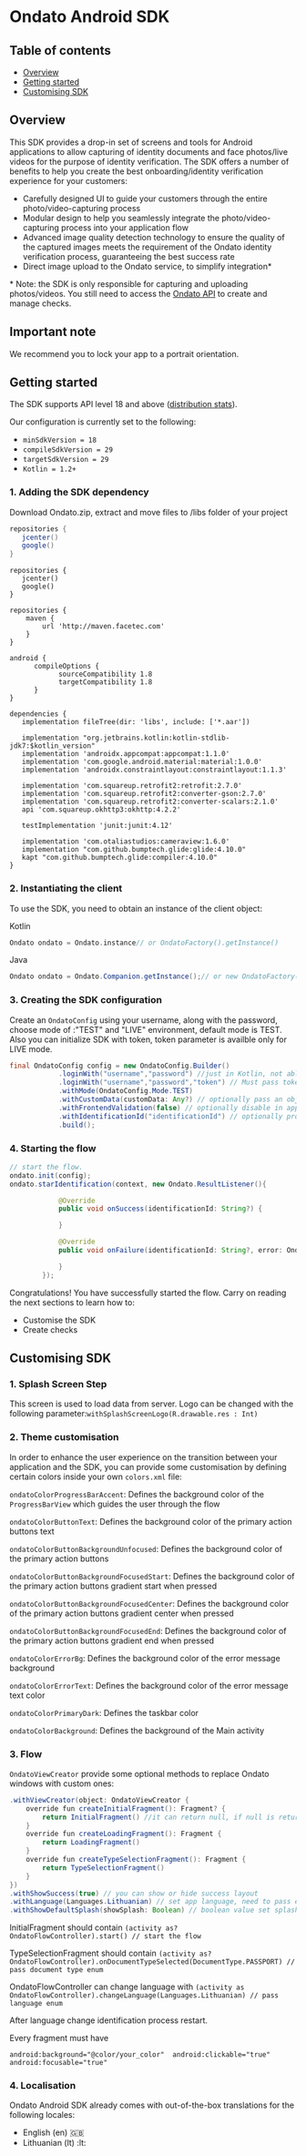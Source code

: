 # Ondato Android SDK

## Table of contents

* [Overview](#overview)
* [Getting started](#getting-started)
* [Customising SDK](#customising-sdk)

## Overview

This SDK provides a drop-in set of screens and tools for Android applications to allow capturing of identity documents and face photos/live videos for the purpose of identity verification. The SDK offers a number of benefits to help you create the best onboarding/identity verification experience for your customers:

- Carefully designed UI to guide your customers through the entire photo/video-capturing process
- Modular design to help you seamlessly integrate the photo/video-capturing process into your application flow
- Advanced image quality detection technology to ensure the quality of the captured images meets the requirement of the Ondato identity verification process, guaranteeing the best success rate
- Direct image upload to the Ondato service, to simplify integration\*

\* Note: the SDK is only responsible for capturing and uploading photos/videos. You still need to access the [Ondato API](https://api.ondato.com/verifid/index.html) to create and manage checks.

## Important note

We recommend you to lock your app to a portrait orientation.

## Getting started


The SDK supports API level 18 and above ([distribution stats](https://developer.android.com/about/dashboards/index.html)).

Our configuration is currently set to the following:

- `minSdkVersion = 18`
- `compileSdkVersion = 29`
- `targetSdkVersion = 29`
- `Kotlin = 1.2+`

### 1. Adding the SDK dependency

Download Ondato.zip, extract and move files to /libs folder of your project

```gradle
repositories {
   jcenter()
   google()
}
```

```app-gradle
repositories {
   jcenter()
   google()
}

repositories {
    maven {
        url 'http://maven.facetec.com'
    }
}

android {
      compileOptions {
            sourceCompatibility 1.8
            targetCompatibility 1.8
      }
}
            
dependencies {
   implementation fileTree(dir: 'libs', include: ['*.aar'])

   implementation "org.jetbrains.kotlin:kotlin-stdlib-jdk7:$kotlin_version"
   implementation 'androidx.appcompat:appcompat:1.1.0'
   implementation 'com.google.android.material:material:1.0.0'
   implementation 'androidx.constraintlayout:constraintlayout:1.1.3'
   
   implementation 'com.squareup.retrofit2:retrofit:2.7.0'
   implementation 'com.squareup.retrofit2:converter-gson:2.7.0'
   implementation 'com.squareup.retrofit2:converter-scalars:2.1.0'
   api 'com.squareup.okhttp3:okhttp:4.2.2'
   
   testImplementation 'junit:junit:4.12'
   
   implementation 'com.otaliastudios:cameraview:1.6.0'
   implementation "com.github.bumptech.glide:glide:4.10.0"
   kapt "com.github.bumptech.glide:compiler:4.10.0"
}
```

### 2. Instantiating the client

To use the SDK, you need to obtain an instance of the client object:

Kotlin 

``` kotlin
Ondato ondato = Ondato.instance// or OndatoFactory().getInstance()
```

Java

``` java
Ondato ondato = Ondato.Companion.getInstance();// or new OndatoFactory().getInstance();
```


### 3. Creating the SDK configuration

Create an `OndatoConfig` using your username, along with the password, choose mode of :"TEST" and "LIVE" environment, default mode is TEST. Also you can initialize SDK with token, token parameter is availble only for LIVE mode.

``` java
final OndatoConfig config = new OndatoConfig.Builder()
            .loginWith("username","password") //just in Kotlin, not able to use in JAVA. 
            .loginWith("username","password","token") // Must pass token parameter in JAVA, token can be null.
            .withMode(OndatoConfig.Mode.TEST)
            .withCustomData(customData: Any?) // optionally pass an object as a customData parameter
            .withFrontendValidation(false) // optionally disable in app validations
            .withIdentificationId("identificationId") // optionally provide identificationId value
            .build();
```

### 4. Starting the flow

``` java
// start the flow.
ondato.init(config);
ondato.starIdentification(context, new Ondato.ResultListener(){

            @Override
            public void onSuccess(identificationId: String?) {

            }

            @Override
            public void onFailure(identificationId: String?, error: OndatoError) {

            }
        });
```

Congratulations! You have successfully started the flow. Carry on reading the next sections to learn how to:

- Customise the SDK
- Create checks

## Customising SDK

### 1. Splash Screen Step
This screen is used to load data from server. Logo can be changed with the following parameter:`withSplashScreenLogo(R.drawable.res : Int)`


### 2. Theme customisation

In order to enhance the user experience on the transition between your application and the SDK, you can provide some customisation by defining certain colors inside your own `colors.xml` file:
    
`ondatoColorProgressBarAccent`: Defines the background color of the `ProgressBarView` which guides the user through the flow

`ondatoColorButtonText`: Defines the background color of the primary action buttons text

`ondatoColorButtonBackgroundUnfocused`: Defines the background color of the primary action buttons

`ondatoColorButtonBackgroundFocusedStart`: Defines the background color of the primary action buttons gradient start when pressed

`ondatoColorButtonBackgroundFocusedCenter`: Defines the background color of the primary action buttons gradient center when pressed

`ondatoColorButtonBackgroundFocusedEnd`: Defines the background color of the primary action buttons gradient end when pressed

`ondatoColorErrorBg`: Defines the background color of the error message background

`ondatoColorErrorText`: Defines the background color of the error message text color

`ondatoColorPrimaryDark`: Defines the taskbar color

`ondatoColorBackground`: Defines the background of the Main activity

### 3. Flow
`OndatoViewCreator` provide some optional methods to replace Ondato windows with custom ones: 
``` java
.withViewCreator(object: OndatoViewCreator {
    override fun createInitialFragment(): Fragment? {
        return InitialFragment() //it can return null, if null is returned, start layout is not shown
    }
    override fun createLoadingFragment(): Fragment {
        return LoadingFragment()
    }
    override fun createTypeSelectionFragment(): Fragment {
        return TypeSelectionFragment()
    }
})
.withShowSuccess(true) // you can show or hide success layout
.withLanguage(Languages.Lithuanian) // set app language, need to pass enum
.withShowDefaultSplash(showSplash: Boolean) // boolean value set splash screen visibility
```

InitialFragment should contain 
`(activity as? OndatoFlowController).start() // start the flow`

TypeSelectionFragment should contain
`(activity as? OndatoFlowController).onDocumentTypeSelected(DocumentType.PASSPORT) // pass document type enum`

OndatoFlowController can change language with 
`(activity as OndatoFlowController).changeLanguage(Languages.Lithuanian) // pass language enum`

After language change identification process restart.

Every fragment must have

`
android:background="@color/your_color" 
android:clickable="true" 
android:focusable="true"
`

### 4. Localisation

Ondato Android SDK already comes with out-of-the-box translations for the following locales:
- English (en) :uk:
- Lithuanian (lt) :lt:
